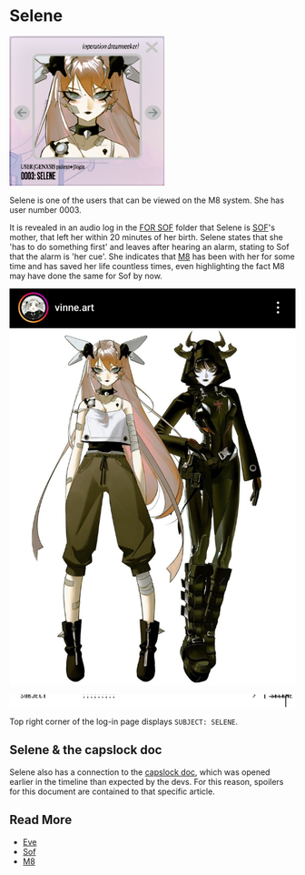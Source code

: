 # Selene

![Selene.png](../../Resources/selene/selene.png)

Selene is one of the users that can be viewed on the M8 system. She has user number 0003.

It is revealed in an audio log in the [FOR SOF](../files/for-sof) 
folder that Selene is [SOF](sof)'s mother, that left her within 20 minutes of her birth. Selene states 
that she 'has to do something first' and leaves after hearing an alarm, stating to Sof that 
the alarm is 'her cue'. She indicates that [M8](../m8) has been with her for some 
time and has saved her life countless times, even highlighting the fact M8 may have 
done the same for Sof by now.

![Art of Selene and Eve](../../Resources/selene_eve_art.jpg)

![img.png](../../Resources/selene/subject-selene.png)

Top right corner of the log-in page displays `SUBJECT: SELENE`.

## Selene & the capslock doc

Selene also has a connection to the [capslock doc](../files/capslock_doc.md), which 
was opened earlier in the timeline than expected by the devs. For this reason, 
spoilers for this document are contained to that specific article.

## Read More

- [Eve](eve)
- [Sof](sof)
- [M8](../m8)